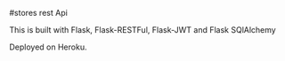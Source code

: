 #stores rest Api

This is built with Flask, Flask-RESTFul, Flask-JWT and Flask SQlAlchemy

Deployed on Heroku.